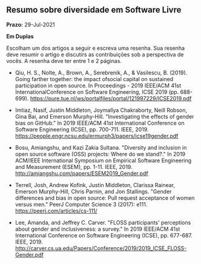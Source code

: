 ## Resumo sobre diversidade em Software Livre

**Prazo:** 29-Jul-2021

**Em Duplas**

Escolham um dos artigos a seguir e escreva uma resenha. Sua resenha deve resumir o artigo e discutirs as contribuições sob a perspectiva de vocês. 
A resenha deve ter entre 1 e 2 páginas.

* Qiu, H. S., Nolte, A., Brown, A., Serebrenik, A., & Vasilescu, B. (2019). Going farther together: the impact ofsocial capital on sustained participation in open source. In Proceedings - 2019 IEEE/ACM 41st InternationalConference on Software Engineering, ICSE 2019 (pp. 688-699). 
https://pure.tue.nl/ws/portalfiles/portal/121997229/ICSE2019.pdf

* Imtiaz, Nasif, Justin Middleton, Joymallya Chakraborty, Neill Robson, Gina Bai, and Emerson Murphy-Hill. "Investigating the effects of gender bias on GitHub." In 2019 IEEE/ACM 41st International Conference on Software Engineering (ICSE), pp. 700-711. IEEE, 2019.
https://people.engr.ncsu.edu/ermurph3/papers/icse19gender.pdf

* Bosu, Amiangshu, and Kazi Zakia Sultana. "Diversity and inclusion in open source software (OSS) projects: Where do we stand?." In 2019 ACM/IEEE International Symposium on Empirical Software Engineering and Measurement (ESEM), pp. 1-11. IEEE, 2019.
http://amiangshu.com/papers/ESEM2019_Gender.pdf

* Terrell, Josh, Andrew Kofink, Justin Middleton, Clarissa Rainear, Emerson Murphy-Hill, Chris Parnin, and Jon Stallings. "Gender differences and bias in open source: Pull request acceptance of women versus men." PeerJ Computer Science 3 (2017): e111.
https://peerj.com/articles/cs-111/

* Lee, Amanda, and Jeffrey C. Carver. "FLOSS participants' perceptions about gender and inclusiveness: a survey." In 2019 IEEE/ACM 41st International Conference on Software Engineering (ICSE), pp. 677-687. IEEE, 2019.
http://carver.cs.ua.edu/Papers/Conference/2019/2019_ICSE_FLOSS-Gender.pdf


